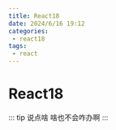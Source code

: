 ```yaml
---
title: React18
date: 2024/6/16 19:12
categories:
 - react18
tags:
 - react
---
```


# React18

::: tip 说点啥
啥也不会咋办啊
:::